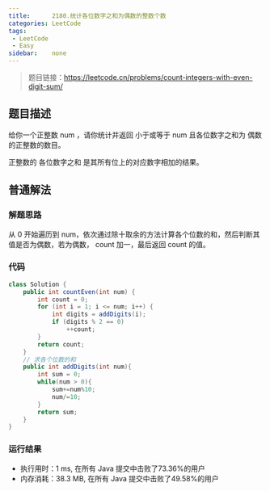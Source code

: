 ```yaml
---
title:      2180.统计各位数字之和为偶数的整数个数
categories: LeetCode
tags:
 - LeetCode       
 - Easy
sidebar:    none
---
```


> 题目链接：https://leetcode.cn/problems/count-integers-with-even-digit-sum/

## 题目描述
给你一个正整数 num ，请你统计并返回 小于或等于 num 且各位数字之和为 偶数 的正整数的数目。

正整数的 各位数字之和 是其所有位上的对应数字相加的结果。


## 普通解法
### 解题思路
从 0 开始遍历到 num，依次通过除十取余的方法计算各个位数的和，然后判断其值是否为偶数，若为偶数， count 加一，最后返回 count 的值。

### 代码

```java
class Solution {
    public int countEven(int num) {
        int count = 0;
        for (int i = 1; i <= num; i++) {
            int digits = addDigits(i);
            if (digits % 2 == 0)
                ++count;
        }
        return count;
    }
    // 求各个位数的和
    public int addDigits(int num){
        int sum = 0;
        while(num > 0){
            sum+=num%10;
            num/=10;
        }
        return sum;
    }
}
```
### 运行结果
* 执行用时：1 ms, 在所有 Java 提交中击败了73.36%的用户
* 内存消耗：38.3 MB, 在所有 Java 提交中击败了49.58%的用户

